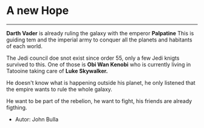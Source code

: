 # A new Hope
---
**Darth Vader** is already ruling the galaxy with the emperor **Palpatine** This is guiding tem and the imperial army to conquer all the planets and habitants of each world. 

The Jedi council doe snot exist since order 55, only a few Jedi knigts survived to this. One of those is **Obi Wan Kenobi** who is currently living in Tatooine taking care of **Luke Skywalker.**

He doesn't know what is happening outside his planet, he only listened that the empire wants to rule the whole galaxy.

He want to be part of the rebelion, he want to fight, his friends are already figthing.

- Autor: John Bulla